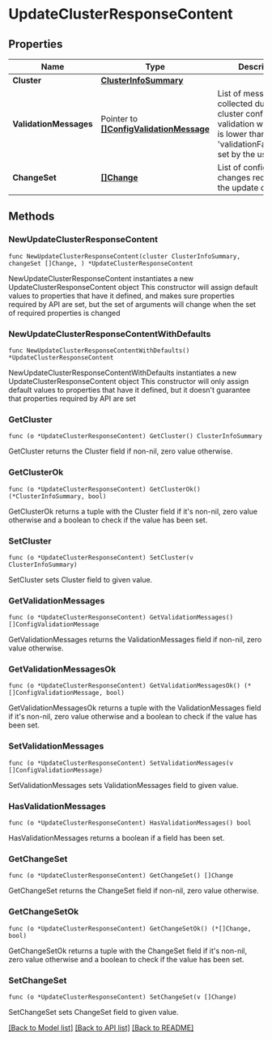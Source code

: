 # UpdateClusterResponseContent

## Properties

Name | Type | Description | Notes
------------ | ------------- | ------------- | -------------
**Cluster** | [**ClusterInfoSummary**](ClusterInfoSummary.md) |  | 
**ValidationMessages** | Pointer to [**[]ConfigValidationMessage**](ConfigValidationMessage.md) | List of messages collected during cluster config validation whose level is lower than the &#39;validationFailureLevel&#39; set by the user. | [optional] 
**ChangeSet** | [**[]Change**](Change.md) | List of configuration changes requested by the update operation. | 

## Methods

### NewUpdateClusterResponseContent

`func NewUpdateClusterResponseContent(cluster ClusterInfoSummary, changeSet []Change, ) *UpdateClusterResponseContent`

NewUpdateClusterResponseContent instantiates a new UpdateClusterResponseContent object
This constructor will assign default values to properties that have it defined,
and makes sure properties required by API are set, but the set of arguments
will change when the set of required properties is changed

### NewUpdateClusterResponseContentWithDefaults

`func NewUpdateClusterResponseContentWithDefaults() *UpdateClusterResponseContent`

NewUpdateClusterResponseContentWithDefaults instantiates a new UpdateClusterResponseContent object
This constructor will only assign default values to properties that have it defined,
but it doesn't guarantee that properties required by API are set

### GetCluster

`func (o *UpdateClusterResponseContent) GetCluster() ClusterInfoSummary`

GetCluster returns the Cluster field if non-nil, zero value otherwise.

### GetClusterOk

`func (o *UpdateClusterResponseContent) GetClusterOk() (*ClusterInfoSummary, bool)`

GetClusterOk returns a tuple with the Cluster field if it's non-nil, zero value otherwise
and a boolean to check if the value has been set.

### SetCluster

`func (o *UpdateClusterResponseContent) SetCluster(v ClusterInfoSummary)`

SetCluster sets Cluster field to given value.


### GetValidationMessages

`func (o *UpdateClusterResponseContent) GetValidationMessages() []ConfigValidationMessage`

GetValidationMessages returns the ValidationMessages field if non-nil, zero value otherwise.

### GetValidationMessagesOk

`func (o *UpdateClusterResponseContent) GetValidationMessagesOk() (*[]ConfigValidationMessage, bool)`

GetValidationMessagesOk returns a tuple with the ValidationMessages field if it's non-nil, zero value otherwise
and a boolean to check if the value has been set.

### SetValidationMessages

`func (o *UpdateClusterResponseContent) SetValidationMessages(v []ConfigValidationMessage)`

SetValidationMessages sets ValidationMessages field to given value.

### HasValidationMessages

`func (o *UpdateClusterResponseContent) HasValidationMessages() bool`

HasValidationMessages returns a boolean if a field has been set.

### GetChangeSet

`func (o *UpdateClusterResponseContent) GetChangeSet() []Change`

GetChangeSet returns the ChangeSet field if non-nil, zero value otherwise.

### GetChangeSetOk

`func (o *UpdateClusterResponseContent) GetChangeSetOk() (*[]Change, bool)`

GetChangeSetOk returns a tuple with the ChangeSet field if it's non-nil, zero value otherwise
and a boolean to check if the value has been set.

### SetChangeSet

`func (o *UpdateClusterResponseContent) SetChangeSet(v []Change)`

SetChangeSet sets ChangeSet field to given value.



[[Back to Model list]](../README.md#documentation-for-models) [[Back to API list]](../README.md#documentation-for-api-endpoints) [[Back to README]](../README.md)


